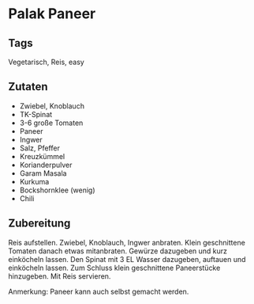 # Palak Paneer 

## Tags

Vegetarisch, Reis, easy

## Zutaten

- Zwiebel, Knoblauch 
- TK-Spinat
- 3-6 große Tomaten 
- Paneer
- Ingwer
- Salz, Pfeffer
- Kreuzkümmel
- Korianderpulver
- Garam Masala
- Kurkuma
- Bockshornklee (wenig)
- Chili


## Zubereitung 

Reis aufstellen. 
Zwiebel, Knoblauch, Ingwer anbraten. Klein geschnittene Tomaten danach etwas mitanbraten. Gewürze dazugeben und kurz einköcheln lassen. Den Spinat mit 3 EL Wasser dazugeben, auftauen und einköcheln lassen. Zum Schluss klein geschnittene Paneerstücke hinzugeben. Mit Reis servieren. 


Anmerkung: Paneer kann auch selbst gemacht werden. 